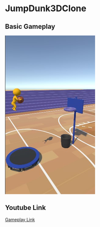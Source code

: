 # JumpDunk3DClone
## Basic Gameplay
[![Gameplay](https://github.com/onuroezdemir/JumpDunk3DClone/blob/main/JumpDunk3D.jpg)](https://youtu.be/kG7DWwKCWdo)<br>
## Youtube Link<br>
[Gameplay Link](https://youtu.be/kG7DWwKCWdo)
